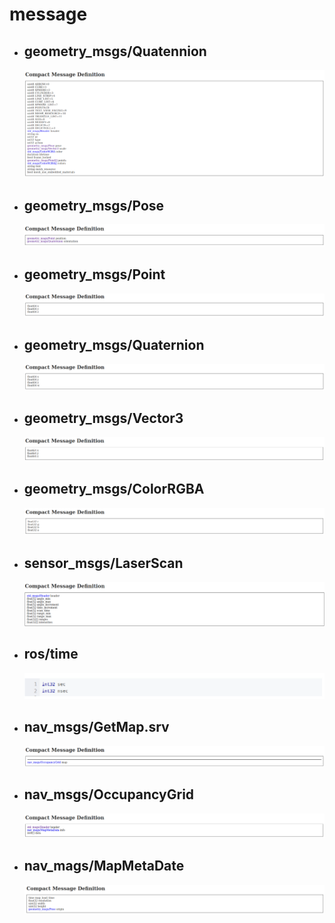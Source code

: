 # message
- ## geometry_msgs/Quatennion

    ![](images/11.png)

- ## geometry_msgs/Pose

    ![](images/12.png)

- ## geometry_msgs/Point

    ![](images/13.png)

- ## geometry_msgs/Quaternion

    ![](images/14.png)

- ## geometry_msgs/Vector3

    ![](images/15.png)

- ## geometry_msgs/ColorRGBA

    ![](images/16.png)

- ## sensor_msgs/LaserScan

    ![](images/17.png)

- ## ros/time

    ![](images/18.png)

- ## nav_msgs/GetMap.srv

    ![](images/19.png)

- ## nav_msgs/OccupancyGrid

    ![](images/20.png)

- ## nav_mags/MapMetaDate

    ![](images/21.png)

